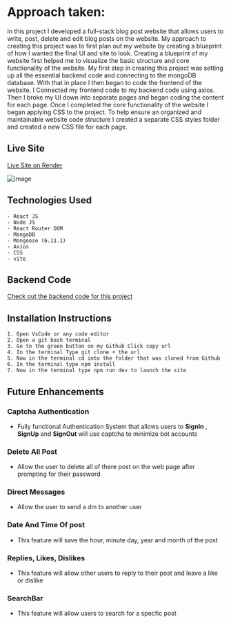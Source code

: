 # Approach taken:

In this project I developed a full-stack blog post website that allows users to write, post, delete and edit blog posts on the website.
My approach to creating this project was to first plan out my website by creating a blueprint of how I wanted the final UI and site to look.
Creating a blueprint of my website first helped me to visualize the basic structure and core functionality of the website. My first step in
creating this project was setting up all the essential backend code and connecting to the mongoDB database. With that in place I then began to 
code the frontend of the website. I Connected my frontend code to my backend code using axios. Then I  broke my UI down into separate pages and 
began coding the content for each page. Once I completed the core functionality of the website I began applying CSS to the project. To help ensure 
an organized and maintainable website code structure I created a separate CSS styles folder and created a new 
CSS file for each page.
 

## Live Site 

[Live Site on Render](https://master-codes-blog-post-frontend.onrender.com/)

![image](https://github.com/Master-Code234/blog-post-frontend/assets/126014289/d988ab8c-2a38-4142-ac53-ba0561d679de)


## Technologies Used
    
    - React JS
    - Node JS
    - React Router DOM
    - MongoDB
    - Mongoose (6.11.1)
    - Axios
    - CSS
    - vite
    
## Backend Code

[Check out the backend code for this project](https://github.com/Master-Code234/blog-post-backend)


## Installation Instructions

    1. Open VsCode or any code editor
    2. Open a git bash terminal 
    3. Go to the green button on my Github Click copy url
    4. In the terminal Type git clone + the url 
    5. Now in the terminal cd into the folder that was cloned from Github
    6. In the terminal type npm install
    7. Now in the terminal type npm run dev to launch the site
 
 ## Future Enhancements
 
 ### Captcha Authentication
 
 - Fully functional Authentication System that allows users to **SignIn** , **SignUp**  and **SignOut** will use captcha to minimize bot accounts
 
 ### Delete All Post
 
  - Allow the user to delete all of there post on the web page after prompting for their password 

 ### Direct Messages 
 
 - Allow the user to send a dm to another user

### Date And Time Of post

- This feature will save the hour, minute day, year and month of the post 

### Replies, Likes, Dislikes

- This feature will allow other users to reply to their post and leave a like or dislike

### SearchBar

- This feature will allow users to search for a specfic post
 
    
    
    

  






